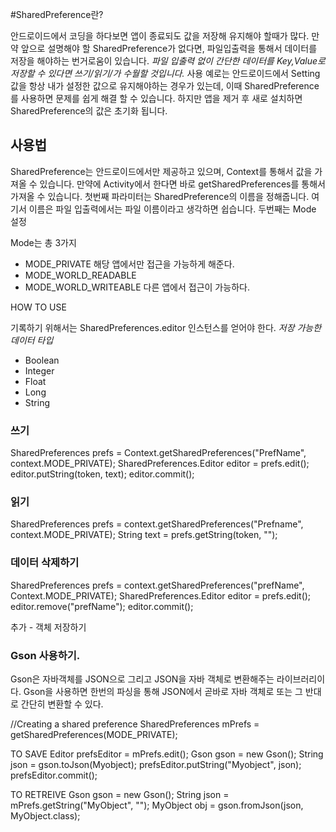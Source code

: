 #SharedPreference란?

 안드로이드에서 코딩을 하다보면 앱이 종료되도 값을 저장해 유지해야 할때가 많다.
만약 앞으로 설명해야 할 SharedPreference가 없다면, 파일입출력을 통해서 데이터를 저장을 해야하는 번거로움이 있습니다.
 *파일 입출력 없이 간단한 데이터를 Key,Value로 저장할 수 있다면 쓰기/읽기/가 수월할 것입니다.*
 사용 예로는 안드로이드에서 Setting값을 항상 내가 설정한 값으로 유지해야하는 경우가 있는데, 이때 SharedPreference를 사용하면 문제를 쉽게 해결 할 수 있습니다. 하지만 앱을 제거 후 새로 설치하면 SharedPreference의 값은 초기화 됩니다.

 ## 사용법
 SharedPreference는 안드로이드에서만 제공하고 있으며, Context를 통해서 값을 가져올 수 있습니다.
만약에 Activity에서 한다면 바로 getSharedPreferences를 통해서 가져올 수 있습니다. 첫번째 파라미터는 SharedPreference의 이름을 정해줍니다. 여기서 이름은 파일 입출력에서는 파일 이름이라고 생각하면 쉽습니다.
두번째는 Mode 설정

 Mode는 총 3가지

 - MODE_PRIVATE
    해당 앱에서만 접근을 가능하게 해준다.
 - MODE_WORLD_READABLE
 - MODE_WORLD_WRITEABLE
    다른 앱에서 접근이 가능하다.

HOW TO USE

 기록하기 위해서는 SharedPreferences.editor 인스턴스를 얻어야 한다.
 *저장 가능한 데이터 타입*
 - Boolean
 - Integer
 - Float
 - Long
 - String

### 쓰기

  SharedPreferences prefs = Context.getSharedPreferences("PrefName", context.MODE_PRIVATE);
  SharedPreferences.Editor editor = prefs.edit();
  editor.putString(token, text);
  editor.commit();

### 읽기

   SharedPreferences prefs = context.getSharedPreferences("Prefname", context.MODE_PRIVATE);
    String text = prefs.getString(token, "");

### 데이터 삭제하기

 SharedPreferences prefs = context.getSharedPreferences("prefName", Context.MODE_PRIVATE);
 SharedPreferences.Editor editor = prefs.edit();
 editor.remove("prefName");
 editor.commit();


 추가 - 객체 저장하기

### Gson 사용하기.

Gson은 자바객체를 JSON으로 그리고 JSON을 자바 객체로 변환해주는 라이브러리이다.
Gson을 사용하면 한번의 파싱을 통해 JSON에서 곧바로 자바 객체로 또는 그 반대로 간단히 변환할 수 있다.

  //Creating a shared preference
SharedPreferences mPrefs = getSharedPreferences(MODE_PRIVATE);

TO SAVE
 Editor prefsEditor = mPrefs.edit();
 Gson gson = new Gson();
 String json = gson.toJson(Myobject);
 prefsEditor.putString("Myobject", json);
 prefsEditor.commit();

TO RETREIVE
 Gson gson = new Gson();
 String json = mPrefs.getString("MyObject", "");
MyObject obj = gson.fromJson(json, MyObject.class);
